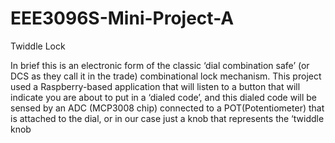 # EEE3096S-Mini-Project-A
Twiddle Lock

In brief this is an electronic form of the classic ‘dial combination safe’ (or DCS as they call it in the trade) combinational lock mechanism. This project used a Raspberry-based application that will listen to a button that will indicate you are about to put in a ‘dialed code’, and this dialed code will be sensed by an ADC (MCP3008 chip) connected to a POT(Potentiometer) that is attached to the dial, or in our case just a knob that represents the ‘twiddle knob
